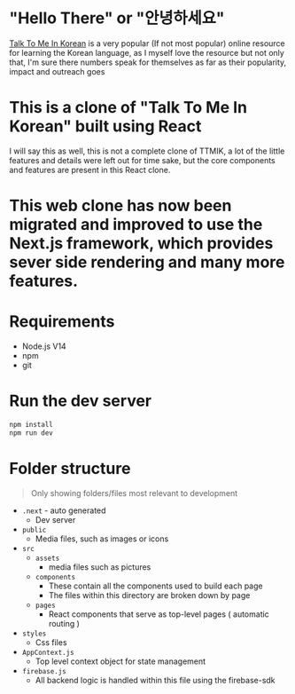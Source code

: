 # "Hello There" or "안녕하세요"



[Talk To Me In Korean](https://talktomeinkorean.com/) is a very popular (If not most popular) online resource for learning the Korean language, as I myself love the resource but not only that, I'm sure there numbers speak for themselves as far as their popularity, impact and outreach goes


# This is a clone of "Talk To Me In Korean" built using React
I will say this as well, this is not a complete clone of TTMIK, a lot of the little features and details were left out for time sake, but the core components and features are present in this React clone.

# This web clone has now been migrated and improved to use the Next.js framework, which provides sever side rendering and many more features.


# Requirements

* Node.js V14
* npm
* git

# Run the dev server

```bash
npm install
npm run dev
```

#

# Folder structure

> Only showing folders/files most relevant to development

* `.next` - auto generated
  * Dev server
* `public`
  * Media files, such as images or icons
* `src`
  * `assets`
    * media files such as pictures
  * `components`
    * These contain all the components used to build each page
    * The files within this directory are broken down by page
  * `pages`
    * React components that serve as top-level pages ( automatic routing )
* `styles`
  * Css files
* `AppContext.js`
    * Top level context object for state management
* `firebase.js`
    * All backend logic is handled within this file using the firebase-sdk

